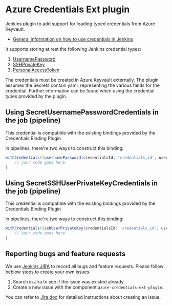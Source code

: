 # Azure Credentials Ext plugin

Jenkins plugin to add support for loading typed credentials from Azure Keyvault.

* [General information on how to use credentials in Jenkins](https://wiki.jenkins-ci.org/display/JENKINS/Credentials+Plugin)

It supports storing at rest the following Jenkins credential types:

1. [UsernamePassword](https://plugins.jenkins.io/credentials/)
1. [SSHPrivateKey](https://plugins.jenkins.io/ssh-credentials/)
1. [PersonalAccessToken](https://plugins.jenkins.io/gitlab-branch-source/)

The credentials must be created in Azure Keyvault externally. The plugin assumes the Secrets 
contain yaml, representing the various fields for the credential. Further information
can be found when using the credential types provided by the plugin. 

## Using SecretUsernamePasswordCredentials in the job (pipeline)

This credential is compatible with the existing bindings provided by the Credentials Binding Plugin

In pipelines, there're two ways to construct this binding:

```groovy
withCredentials([usernamePassword(credentialsId: 'credentials_id', usernameVariable: 'username', passwordVariable: 'password')]) {
    // your code goes here
}
```

## Using SecretSSHUserPrivateKeyCredentials in the job (pipeline)

This credential is compatible with the existing bindings provided by the Credentials Binding Plugin

In pipelines, there're two ways to construct this binding:

```groovy
withCredentials([sshUserPrivateKey(credentialsId: 'credentials_id', usernameVariable: 'username', keyFileVariable: 'keyfile')]) {
    // your code goes here
}
```


## Reporting bugs and feature requests

We use [Jenkins JIRA](https://issues.jenkins-ci.org/) to record all bugs and feature requests. Please follow beblow steps to create your own issues.

1. Search in Jira to see if the issue was existed already.
2. Create a new issue with the component `azure-credentials-ext-plugin` .

You can refer to [Jira doc](https://confluence.atlassian.com/jiracoreserver/creating-issues-and-sub-tasks-939937904.html#Creatingissuesandsub-tasks-Creatinganissue) for detailed instructions about creating an issue.